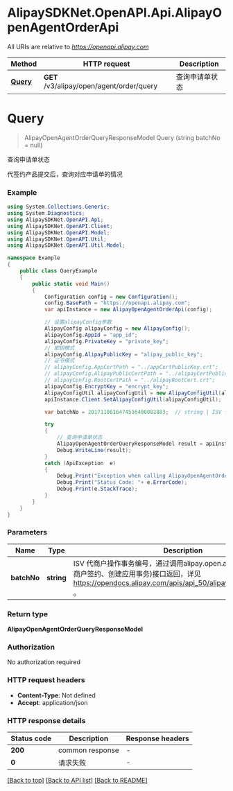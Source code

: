 # AlipaySDKNet.OpenAPI.Api.AlipayOpenAgentOrderApi

All URIs are relative to *https://openapi.alipay.com*

Method | HTTP request | Description
------------- | ------------- | -------------
[**Query**](AlipayOpenAgentOrderApi.md#query) | **GET** /v3/alipay/open/agent/order/query | 查询申请单状态


<a name="query"></a>
# **Query**
> AlipayOpenAgentOrderQueryResponseModel Query (string batchNo = null)

查询申请单状态

代签约产品提交后，查询对应申请单的情况

### Example
```csharp
using System.Collections.Generic;
using System.Diagnostics;
using AlipaySDKNet.OpenAPI.Api;
using AlipaySDKNet.OpenAPI.Client;
using AlipaySDKNet.OpenAPI.Model;
using AlipaySDKNet.OpenAPI.Util;
using AlipaySDKNet.OpenAPI.Util.Model;

namespace Example
{
    public class QueryExample
    {
        public static void Main()
        {
            Configuration config = new Configuration();
            config.BasePath = "https://openapi.alipay.com";
            var apiInstance = new AlipayOpenAgentOrderApi(config);

            // 设置alipayConfig参数
            AlipayConfig alipayConfig = new AlipayConfig();
            alipayConfig.AppId = "app_id";
            alipayConfig.PrivateKey = "private_key";
            // 密钥模式
            alipayConfig.AlipayPublicKey = "alipay_public_key";
            // 证书模式
            // alipayConfig.AppCertPath = "../appCertPublicKey.crt";
            // alipayConfig.AlipayPublicCertPath = "../alipayCertPublicKey_RSA2.crt";
            // alipayConfig.RootCertPath = "../alipayRootCert.crt";
            alipayConfig.EncryptKey = "encrypt_key";
            AlipayConfigUtil alipayConfigUtil = new AlipayConfigUtil(alipayConfig);
            apiInstance.Client.SetAlipayConfigUtil(alipayConfigUtil);

            var batchNo = 2017110616474516400082883;  // string | ISV 代商户操作事务编号，通过调用alipay.open.agent.create(开启代商户签约、创建应用事务)接口返回，详见 https://opendocs.alipay.com/apis/api_50/alipay.open.agent.create/ 。 (optional) 

            try
            {
                // 查询申请单状态
                AlipayOpenAgentOrderQueryResponseModel result = apiInstance.Query(batchNo);
                Debug.WriteLine(result);
            }
            catch (ApiException  e)
            {
                Debug.Print("Exception when calling AlipayOpenAgentOrderApi.Query: " + e.Message );
                Debug.Print("Status Code: "+ e.ErrorCode);
                Debug.Print(e.StackTrace);
            }
        }
    }
}
```

### Parameters

Name | Type | Description  | Notes
------------- | ------------- | ------------- | -------------
 **batchNo** | **string**| ISV 代商户操作事务编号，通过调用alipay.open.agent.create(开启代商户签约、创建应用事务)接口返回，详见 https://opendocs.alipay.com/apis/api_50/alipay.open.agent.create/ 。 | [optional] 

### Return type

**AlipayOpenAgentOrderQueryResponseModel**

### Authorization

No authorization required

### HTTP request headers

 - **Content-Type**: Not defined
 - **Accept**: application/json


### HTTP response details
| Status code | Description | Response headers |
|-------------|-------------|------------------|
| **200** | common response |  -  |
| **0** | 请求失败 |  -  |

[[Back to top]](#) [[Back to API list]](../README.md#documentation-for-api-endpoints) [[Back to README]](../README.md)

